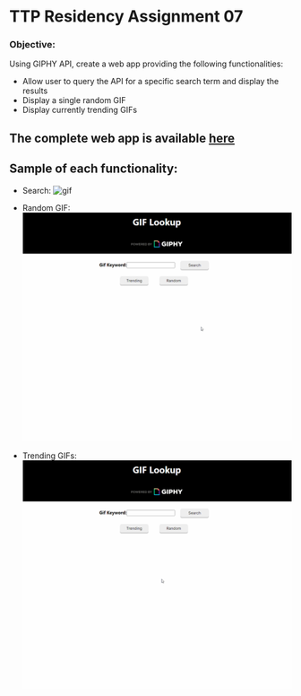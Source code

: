 # TTP Residency Assignment 07

### Objective:
Using GIPHY API, create a web app providing the following functionalities:
- Allow user to query the API for a specific search term and display the results
- Display a single random GIF
- Display currently trending GIFs


## The complete web app is available [here](https://mordyfier.github.io/TTP-Assignment-07/)

## Sample of each functionality:

- Search:
![gif](https://github.com/Mordyfier/TTP-Assignment-07/blob/master/media/search_demo.gif)

- Random GIF:
![gif](https://github.com/Mordyfier/TTP-Assignment-07/blob/master/media/random_demo.gif)

- Trending GIFs:
![gif](https://github.com/Mordyfier/TTP-Assignment-07/blob/master/media/trending_demo.gif)


